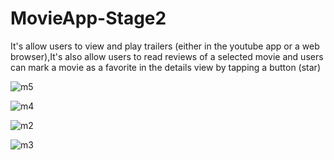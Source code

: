 # MovieApp-Stage2
It's allow users to view and play trailers (either in the youtube app or a web browser),It's also allow users to read reviews 
of a selected movie and users can mark a movie as a favorite in the details view by tapping a button (star)


![m5](https://user-images.githubusercontent.com/45606322/59725300-6d155480-91ea-11e9-91d4-ad91c2c441b7.png)

![m4](https://user-images.githubusercontent.com/45606322/59725315-77cfe980-91ea-11e9-8f2e-7e54a450b2b9.png)

![m2](https://user-images.githubusercontent.com/45606322/59725327-7f8f8e00-91ea-11e9-9c85-72cd549c0fe1.png)

![m3](https://user-images.githubusercontent.com/45606322/59725337-861e0580-91ea-11e9-8189-654194468824.png)
